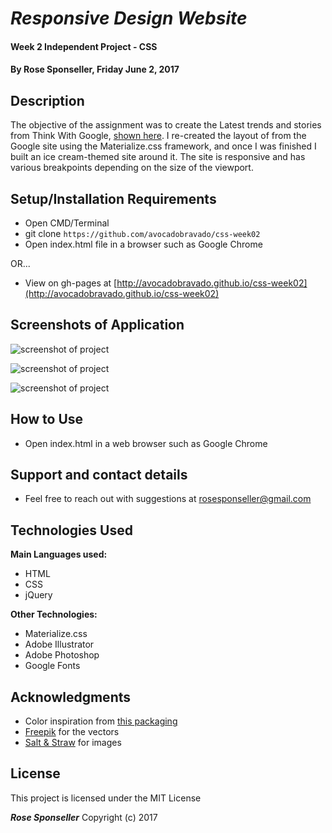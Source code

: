 # _Responsive Design Website_

#### Week 2 Independent Project - CSS

#### By **Rose Sponseller, Friday June 2, 2017**

## Description

The objective of the assignment was to create the Latest trends and stories from Think With Google, [shown here](https://github.com/avocadobravado/css-week02/blob/master/img/google.png?raw=true). I re-created the layout of from the Google site using the Materialize.css framework, and once I was finished I built an ice cream-themed site around it. The site is responsive and has various breakpoints depending on the size of the viewport.

## Setup/Installation Requirements

* Open CMD/Terminal
* git clone `https://github.com/avocadobravado/css-week02`
* Open index.html file in a browser such as Google Chrome

OR...

* View on gh-pages at [http://avocadobravado.github.io/css-week02](http://avocadobravado.github.io/css-week02)

## Screenshots of Application

![screenshot of project](https://github.com/avocadobravado/css-week02/blob/master/img/scs-02.png?raw=true)

![screenshot of project](https://github.com/avocadobravado/css-week02/blob/master/img/scs-03.png?raw=true)

![screenshot of project](https://github.com/avocadobravado/css-week02/blob/master/img/scs-04.png?raw=true)

## How to Use

* Open index.html in a web browser such as Google Chrome

## Support and contact details

* Feel free to reach out with suggestions at rosesponseller@gmail.com

## Technologies Used

**Main Languages used:**

* HTML
* CSS
* jQuery

**Other Technologies:**

* Materialize.css
* Adobe Illustrator
* Adobe Photoshop
* Google Fonts

## Acknowledgments

* Color inspiration from [this packaging](https://s-media-cache-ak0.pinimg.com/originals/21/2e/82/212e820e8100cc1a1f924ba33cffa956.jpg)
* [Freepik](http://freepik.com) for the vectors
* [Salt & Straw](http://saltandstraw.com) for images

## License

This project is licensed under the MIT License

**_Rose Sponseller_** Copyright (c) 2017
